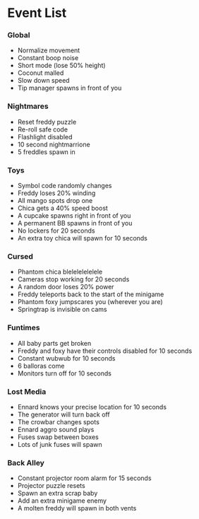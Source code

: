 # Event List

### Global
- Normalize movement
- Constant boop noise
- Short mode (lose 50% height)
- Coconut malled
- Slow down speed
- Tip manager spawns in front of you

### Nightmares
- Reset freddy puzzle
- Re-roll safe code
- Flashlight disabled
- 10 second nightmarrione
- 5 freddles spawn in

### Toys
- Symbol code randomly changes
- Freddy loses 20% winding
- All mango spots drop one
- Chica gets a 40% speed boost
- A cupcake spawns right in front of you
- A permanent BB spawns in front of you
- No lockers for 20 seconds
- An extra toy chica will spawn for 10 seconds

### Cursed
- Phantom chica blelelelelelele
- Cameras stop working for 20 seconds
- A random door loses 20% power
- Freddy teleports back to the start of the minigame
- Phantom foxy jumpscares you (wherever you are)
- Springtrap is invisible on cams

### Funtimes
- All baby parts get broken
- Freddy and foxy have their controls disabled for 10 seconds
- Constant wubwub for 10 seconds
- 6 balloras come
- Monitors turn off for 10 seconds

### Lost Media
- Ennard knows your precise location for 10 seconds
- The generator will turn back off
- The crowbar changes spots
- Ennard aggro sound plays
- Fuses swap between boxes
- Lots of junk fuses will spawn

### Back Alley
- Constant projector room alarm for 15 seconds
- Projector puzzle resets
- Spawn an extra scrap baby
- Add an extra minigame enemy
- A molten freddy will spawn in both vents
